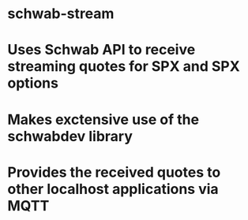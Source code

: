 # schwab-stream
#
# Uses Schwab API to receive streaming quotes for SPX and SPX options
# Makes exctensive use of the schwabdev library
# Provides the received quotes to other localhost applications via MQTT
